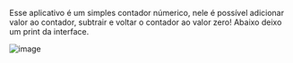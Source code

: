 Esse aplicativo é um simples contador númerico, nele é possível adicionar valor ao contador, subtrair e voltar o contador ao valor zero! Abaixo deixo um print da interface.

![image](https://github.com/user-attachments/assets/addee145-c7b0-4af0-8d60-ecbc3c992de8)
